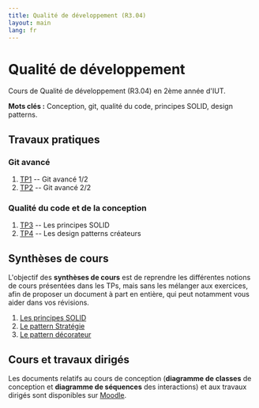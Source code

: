 ```yaml
---
title: Qualité de développement (R3.04)
layout: main
lang: fr
---
```


# Qualité de développement

Cours de Qualité de développement (R3.04) en 2ème année d'IUT.

**Mots clés :** Conception, git, qualité du code, principes SOLID, design patterns.

## Travaux pratiques

### Git avancé

1. [TP1](tutorials/tutorial1) -- Git avancé 1/2
2. [TP2](tutorials/tutorial2) -- Git avancé 2/2


### Qualité du code et de la conception

1. [TP3](tutorials/tutorial3) -- Les principes SOLID
2. [TP4](tutorials/tutorial4) -- Les design patterns créateurs

## Synthèses de cours

L'objectif des **synthèses de cours** est de reprendre les différentes notions de cours présentées dans les TPs, mais sans les mélanger aux exercices, afin de proposer un document à part en entière, qui peut notamment vous aider dans vos révisions.

1. [Les principes SOLID](syntheses/synthese_solid)
2. [Le pattern Stratégie](syntheses/synthese_patterns_strategie) 
3. [Le pattern décorateur](syntheses/synthese_patterns_decorateur)

## Cours et travaux dirigés

Les documents relatifs au cours de conception (**diagramme de classes** de conception et **diagramme de séquences** des interactions) et aux travaux dirigés sont disponibles sur [Moodle](https://moodle.umontpellier.fr/course/view.php?id=32478).
